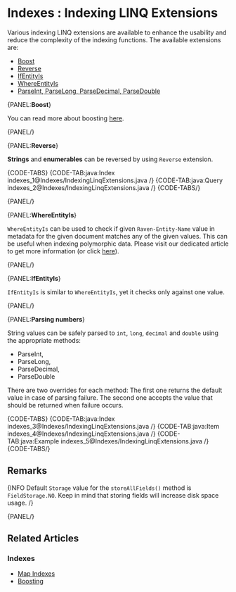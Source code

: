 # Indexes : Indexing LINQ Extensions

Various indexing LINQ extensions are available to enhance the usability and reduce the complexity of the indexing functions. The available extensions are:

- [Boost](../indexes/indexing-linq-extensions#boost)
- [Reverse](../indexes/indexing-linq-extensions#reverse)
- [IfEntityIs](../indexes/indexing-linq-extensions#ifentityis)
- [WhereEntityIs](../indexes/indexing-linq-extensions#whereentityis)
- [ParseInt, ParseLong, ParseDecimal, ParseDouble](../indexes/indexing-linq-extensions#parsing-numbers)

{PANEL:**Boost**}

You can read more about boosting [here](../indexes/boosting).

{PANEL/}

{PANEL:**Reverse**}

**Strings** and **enumerables** can be reversed by using `Reverse` extension.

{CODE-TABS}
{CODE-TAB:java:Index indexes_1@Indexes/IndexingLinqExtensions.java /}
{CODE-TAB:java:Query indexes_2@Indexes/IndexingLinqExtensions.java /}
{CODE-TABS/}

{PANEL/}

{PANEL:**WhereEntityIs**}

`WhereEntityIs` can be used to check if given `Raven-Entity-Name` value in metadata for the given document matches any of the given values. This can be useful when indexing polymorphic data. Please visit our dedicated article to get more information (or click [here](../indexes/indexing-polymorphic-data#other-ways)).

{PANEL/}

{PANEL:**IfEntityIs**}

`IfEntityIs` is similar to `WhereEntityIs`, yet it checks only against one value.

{PANEL/}

{PANEL:**Parsing numbers**}

String values can be safely parsed to `int`, `long`, `decimal` and `double` using the appropriate methods:

- ParseInt,
- ParseLong,
- ParseDecimal,
- ParseDouble

There are two overrides for each method: The first one returns the default value in case of parsing failure. The second one accepts the value that should be returned when failure occurs.

{CODE-TABS}
{CODE-TAB:java:Index indexes_3@Indexes/IndexingLinqExtensions.java /}
{CODE-TAB:java:Item indexes_4@Indexes/IndexingLinqExtensions.java /}
{CODE-TAB:java:Example indexes_5@Indexes/IndexingLinqExtensions.java /}
{CODE-TABS/}

## Remarks

{INFO Default `Storage` value for the `storeAllFields()` method is `FieldStorage.NO`. Keep in mind that storing fields will increase disk space usage. /}

{PANEL/}

## Related Articles

### Indexes

- [Map Indexes](../indexes/map-indexes)
- [Boosting](../indexes/boosting)
